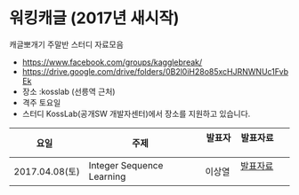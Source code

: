 # 워킹캐글 (2017년 새시작)
캐글뽀개기 주말반 스터디 자료모음

* https://www.facebook.com/groups/kagglebreak/
* https://drive.google.com/drive/folders/0B2l0iH28o85xcHJRNWNUc1FvbEk
* 장소 :kosslab (선릉역 근처)
* 격주 토요일
* 스터디 KossLab(공개SW 개발자센터)에서 장소를 지원하고 있습니다.

|요일   |주제   |발표자   |발표자료   |   |
|---|---|---|---|---|
|2017.04.08(토)|Integer Sequence Learning   |이상열|[발표자료](https://github.com/KaggleBreak/walkingkaggle/blob/master/integer/Integer%20Sequence%20_%EC%9B%8C%ED%82%B9%EC%BA%90%EA%B8%80_%EC%8B%9C%EC%A6%8C1_%EC%A3%BC%EB%A7%90%EB%B0%98%20.ipynb)   |   |

